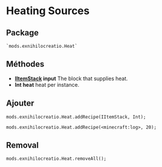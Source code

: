 # Heating Sources

## Package
```zenscirpt
`mods.exnihilocreatio.Heat`
```

## Méthodes

- **[IItemStack](/Vanilla/Items/IItemStack/) input** The block that supplies heat.
- **Int heat** heat per instance.

## Ajouter

```zenscript
mods.exnihilocreatio.Heat.addRecipe(IItemStack, Int);

mods.exnihilocreatio.Heat.addRecipe(<minecraft:log>, 20);
```

## Removal

```zenscript
mods.exnihilocreatio.Heat.removeAll();
```
